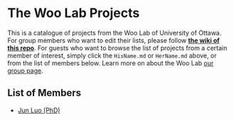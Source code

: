 # The Woo Lab Projects

This is a catalogue of projects from the Woo Lab of University of Ottawa. For group members who want to edit their lists, please follow [**the wiki of this repo**](https://github.com/uOWooLab-JunLuo/TheWooLabProjects/wiki). For guests who want to browse the list of projects from a certain member of interest, simply click the `HisName.md` or `HerName.md` above, or from the list of members below. Learn more on about the Woo Lab [our group page](http://titan.chem.uottawa.ca).

## List of Members

- [Jun Luo (PhD)](JunLuo.md)